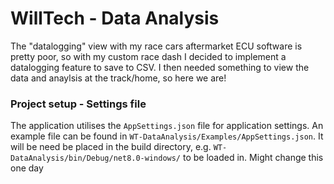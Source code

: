 # WillTech - Data Analysis

The "datalogging" view with my race cars aftermarket ECU software is pretty poor, so with my custom race dash I decided to implement a datalogging feature to save to CSV. I then needed something to view the data and anaylsis at the track/home, so here we are!

### Project setup - Settings file

The application utilises the `AppSettings.json` file for application settings. An example file can be found in `WT-DataAnalysis/Examples/AppSettings.json`. It will be need be placed in the build directory, e.g. `WT-DataAnalysis/bin/Debug/net8.0-windows/` to be loaded in. Might change this one day